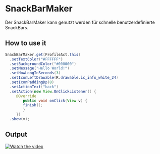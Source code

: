 # SnackBarMaker
Der SnackBarMaker kann genutzt werden für schnelle benutzerdefinierte SnackBars.
## How to use it

```JAVA
SnackBarMaker.get(ProfileAct.this)
  .setTextColor("#FFFFFF")
  .setBackgroundColor("#000000")
  .setMessage("Hello World!")
  .setHowLongInSeconds(3)
  .setIconLeftDrawable(R.drawable.ic_info_white_24)
  .setIconPaddingDp(8)
  .setActionText("back")
  .setAction(new View.OnClickListener() {
     @Override
        public void onClick(View v) {
        finish();
        }
     })
  .show(v);
```
## Output
[![Watch the video](https://github.com/emilianscheel/SnackBarMaker/blob/main/SnackBar_Output_Example.gif)](https://github.com/emilianscheel/SnackBarMaker/blob/main/SnackBar_Output_Example.gif)
